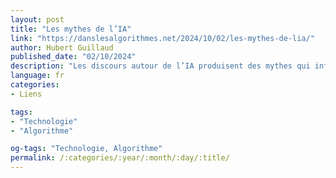 ```yaml
---
layout: post
title: "Les mythes de l’IA"
link: "https://danslesalgorithmes.net/2024/10/02/les-mythes-de-lia/"
author: Hubert Guillaud
published_date: "02/10/2024"
description: "Les discours autour de l’IA produisent des mythes qui influencent notre compréhension de ce qu’elle est, produisant une perception confuse de leur réalité… pour mieux influer les transformations légales à venir."
language: fr
categories:
- Liens

tags:
- "Technologie"
- "Algorithme"

og-tags: "Technologie, Algorithme"
permalink: /:categories/:year/:month/:day/:title/
---
```


